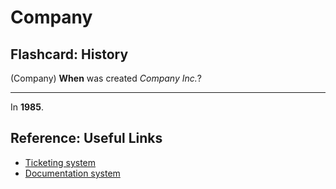 # Company

## Flashcard: History

(Company) **When** was created _Company Inc._?

---

In **1985**.


## Reference: Useful Links

* [Ticketing system](https://ticketing.internal.company.com)
* [Documentation system](https://docs.internal.company.com)
